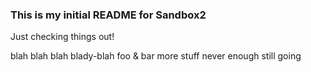 ### This is my initial README for Sandbox2

Just checking things out!

blah blah blah blady-blah
foo & bar
more stuff
never enough
still going
